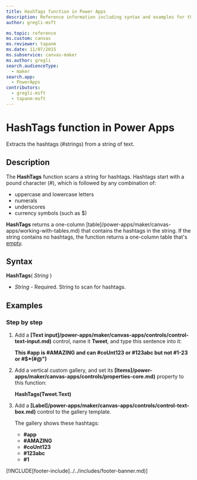 ```yaml
---
title: HashTags function in Power Apps
description: Reference information including syntax and examples for the HashTags function in Power Apps.
author: gregli-msft

ms.topic: reference
ms.custom: canvas
ms.reviewer: tapanm
ms.date: 11/07/2015
ms.subservice: canvas-maker
ms.author: gregli
search.audienceType: 
  - maker
search.app: 
  - PowerApps
contributors:
  - gregli-msft
  - tapanm-msft
---
```

# HashTags function in Power Apps
Extracts the hashtags (#strings) from a string of text.

## Description
The **HashTags** function scans a string for hashtags. Hashtags start with a pound character (#), which is followed by any combination of:

* uppercase and lowercase letters
* numerals
* underscores
* currency symbols (such as $)

**HashTags** returns a one-column [table]/power-apps/maker/canvas-apps/working-with-tables.md) that contains the hashtags in the string.  If the string contains no hashtags, the function returns a one-column table that's [empty](function-isblank-isempty.md).

## Syntax
**HashTags**( *String* )

* *String* - Required.  String to scan for hashtags.

## Examples
### Step by step
1. Add a **[Text input]/power-apps/maker/canvas-apps/controls/control-text-input.md)** control, name it **Tweet**, and type this sentence into it:
   
    **This #app is #AMAZING and can #coUnt123 or #123abc but not #1-23 or #$\*(#\@")**
2. Add a vertical custom gallery, and set its **[Items]/power-apps/maker/canvas-apps/controls/properties-core.md)** property to this function:
   
    **HashTags(Tweet.Text)**
3. Add a **[Label]/power-apps/maker/canvas-apps/controls/control-text-box.md)** control to the gallery template.
   
    The gallery shows these hashtags:
   
   * **\#app**
   * **\#AMAZING**
   * **\#coUnt123**
   * **\#123abc**
   * **\#1**



[!INCLUDE[footer-include]../../includes/footer-banner.md)]